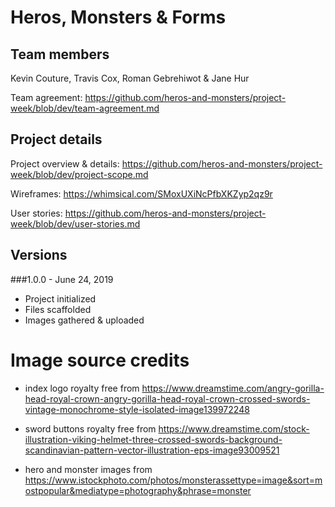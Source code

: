 # Heros, Monsters & Forms

## Team members

Kevin Couture, Travis Cox, Roman Gebrehiwot & Jane Hur

Team agreement: https://github.com/heros-and-monsters/project-week/blob/dev/team-agreement.md

## Project details

Project overview & details: https://github.com/heros-and-monsters/project-week/blob/dev/project-scope.md

Wireframes: https://whimsical.com/SMoxUXiNcPfbXKZyp2qz9r

User stories: https://github.com/heros-and-monsters/project-week/blob/dev/user-stories.md

## Versions

###1.0.0 - June 24, 2019

- Project initialized
- Files scaffolded
- Images gathered & uploaded

# Image source credits

- index logo royalty free from https://www.dreamstime.com/angry-gorilla-head-royal-crown-angry-gorilla-head-royal-crown-crossed-swords-vintage-monochrome-style-isolated-image139972248

- sword buttons royalty free from https://www.dreamstime.com/stock-illustration-viking-helmet-three-crossed-swords-background-scandinavian-pattern-vector-illustration-eps-image93009521

- hero and monster images from https://www.istockphoto.com/photos/monsterassettype=image&sort=mostpopular&mediatype=photography&phrase=monster
